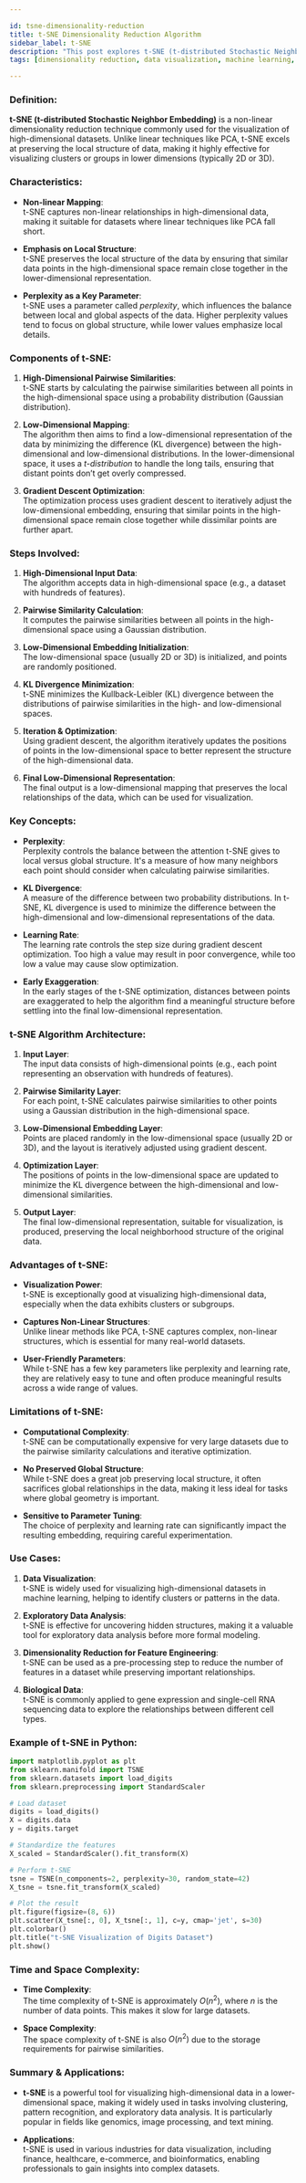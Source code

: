 ```yaml
---

id: tsne-dimensionality-reduction  
title: t-SNE Dimensionality Reduction Algorithm  
sidebar_label: t-SNE  
description: "This post explores t-SNE (t-distributed Stochastic Neighbor Embedding), a popular dimensionality reduction technique used to visualize high-dimensional data in a low-dimensional space."  
tags: [dimensionality reduction, data visualization, machine learning, tsne, high-dimensional data]

---
```


### Definition:  
**t-SNE (t-distributed Stochastic Neighbor Embedding)** is a non-linear dimensionality reduction technique commonly used for the visualization of high-dimensional datasets. Unlike linear techniques like PCA, t-SNE excels at preserving the local structure of data, making it highly effective for visualizing clusters or groups in lower dimensions (typically 2D or 3D).

### Characteristics:
- **Non-linear Mapping**:  
  t-SNE captures non-linear relationships in high-dimensional data, making it suitable for datasets where linear techniques like PCA fall short.

- **Emphasis on Local Structure**:  
  t-SNE preserves the local structure of the data by ensuring that similar data points in the high-dimensional space remain close together in the lower-dimensional representation.

- **Perplexity as a Key Parameter**:  
  t-SNE uses a parameter called *perplexity*, which influences the balance between local and global aspects of the data. Higher perplexity values tend to focus on global structure, while lower values emphasize local details.

### Components of t-SNE:
1. **High-Dimensional Pairwise Similarities**:  
   t-SNE starts by calculating the pairwise similarities between all points in the high-dimensional space using a probability distribution (Gaussian distribution).

2. **Low-Dimensional Mapping**:  
   The algorithm then aims to find a low-dimensional representation of the data by minimizing the difference (KL divergence) between the high-dimensional and low-dimensional distributions. In the lower-dimensional space, it uses a *t-distribution* to handle the long tails, ensuring that distant points don’t get overly compressed.

3. **Gradient Descent Optimization**:  
   The optimization process uses gradient descent to iteratively adjust the low-dimensional embedding, ensuring that similar points in the high-dimensional space remain close together while dissimilar points are further apart.

### Steps Involved:
1. **High-Dimensional Input Data**:  
   The algorithm accepts data in high-dimensional space (e.g., a dataset with hundreds of features).

2. **Pairwise Similarity Calculation**:  
   It computes the pairwise similarities between all points in the high-dimensional space using a Gaussian distribution.

3. **Low-Dimensional Embedding Initialization**:  
   The low-dimensional space (usually 2D or 3D) is initialized, and points are randomly positioned.

4. **KL Divergence Minimization**:  
   t-SNE minimizes the Kullback-Leibler (KL) divergence between the distributions of pairwise similarities in the high- and low-dimensional spaces.

5. **Iteration & Optimization**:  
   Using gradient descent, the algorithm iteratively updates the positions of points in the low-dimensional space to better represent the structure of the high-dimensional data.

6. **Final Low-Dimensional Representation**:  
   The final output is a low-dimensional mapping that preserves the local relationships of the data, which can be used for visualization.

### Key Concepts:
- **Perplexity**:  
  Perplexity controls the balance between the attention t-SNE gives to local versus global structure. It's a measure of how many neighbors each point should consider when calculating pairwise similarities.

- **KL Divergence**:  
  A measure of the difference between two probability distributions. In t-SNE, KL divergence is used to minimize the difference between the high-dimensional and low-dimensional representations of the data.

- **Learning Rate**:  
  The learning rate controls the step size during gradient descent optimization. Too high a value may result in poor convergence, while too low a value may cause slow optimization.

- **Early Exaggeration**:  
  In the early stages of the t-SNE optimization, distances between points are exaggerated to help the algorithm find a meaningful structure before settling into the final low-dimensional representation.

### t-SNE Algorithm Architecture:
1. **Input Layer**:  
   The input data consists of high-dimensional points (e.g., each point representing an observation with hundreds of features).

2. **Pairwise Similarity Layer**:  
   For each point, t-SNE calculates pairwise similarities to other points using a Gaussian distribution in the high-dimensional space.

3. **Low-Dimensional Embedding Layer**:  
   Points are placed randomly in the low-dimensional space (usually 2D or 3D), and the layout is iteratively adjusted using gradient descent.

4. **Optimization Layer**:  
   The positions of points in the low-dimensional space are updated to minimize the KL divergence between the high-dimensional and low-dimensional similarities.

5. **Output Layer**:  
   The final low-dimensional representation, suitable for visualization, is produced, preserving the local neighborhood structure of the original data.

### Advantages of t-SNE:
- **Visualization Power**:  
  t-SNE is exceptionally good at visualizing high-dimensional data, especially when the data exhibits clusters or subgroups.

- **Captures Non-Linear Structures**:  
  Unlike linear methods like PCA, t-SNE captures complex, non-linear structures, which is essential for many real-world datasets.

- **User-Friendly Parameters**:  
  While t-SNE has a few key parameters like perplexity and learning rate, they are relatively easy to tune and often produce meaningful results across a wide range of values.

### Limitations of t-SNE:
- **Computational Complexity**:  
  t-SNE can be computationally expensive for very large datasets due to the pairwise similarity calculations and iterative optimization.

- **No Preserved Global Structure**:  
  While t-SNE does a great job preserving local structure, it often sacrifices global relationships in the data, making it less ideal for tasks where global geometry is important.

- **Sensitive to Parameter Tuning**:  
  The choice of perplexity and learning rate can significantly impact the resulting embedding, requiring careful experimentation.

### Use Cases:
1. **Data Visualization**:  
   t-SNE is widely used for visualizing high-dimensional datasets in machine learning, helping to identify clusters or patterns in the data.

2. **Exploratory Data Analysis**:  
   t-SNE is effective for uncovering hidden structures, making it a valuable tool for exploratory data analysis before more formal modeling.

3. **Dimensionality Reduction for Feature Engineering**:  
   t-SNE can be used as a pre-processing step to reduce the number of features in a dataset while preserving important relationships.

4. **Biological Data**:  
   t-SNE is commonly applied to gene expression and single-cell RNA sequencing data to explore the relationships between different cell types.

### Example of t-SNE in Python:
```python
import matplotlib.pyplot as plt
from sklearn.manifold import TSNE
from sklearn.datasets import load_digits
from sklearn.preprocessing import StandardScaler

# Load dataset
digits = load_digits()
X = digits.data
y = digits.target

# Standardize the features
X_scaled = StandardScaler().fit_transform(X)

# Perform t-SNE
tsne = TSNE(n_components=2, perplexity=30, random_state=42)
X_tsne = tsne.fit_transform(X_scaled)

# Plot the result
plt.figure(figsize=(8, 6))
plt.scatter(X_tsne[:, 0], X_tsne[:, 1], c=y, cmap='jet', s=30)
plt.colorbar()
plt.title("t-SNE Visualization of Digits Dataset")
plt.show()
```

### Time and Space Complexity:
- **Time Complexity**:  
  The time complexity of t-SNE is approximately $O(n^2)$, where $n$ is the number of data points. This makes it slow for large datasets.

- **Space Complexity**:  
  The space complexity of t-SNE is also $O(n^2)$ due to the storage requirements for pairwise similarities.

### Summary & Applications:
- **t-SNE** is a powerful tool for visualizing high-dimensional data in a lower-dimensional space, making it widely used in tasks involving clustering, pattern recognition, and exploratory data analysis. It is particularly popular in fields like genomics, image processing, and text mining.

- **Applications**:  
  t-SNE is used in various industries for data visualization, including finance, healthcare, e-commerce, and bioinformatics, enabling professionals to gain insights into complex datasets.

